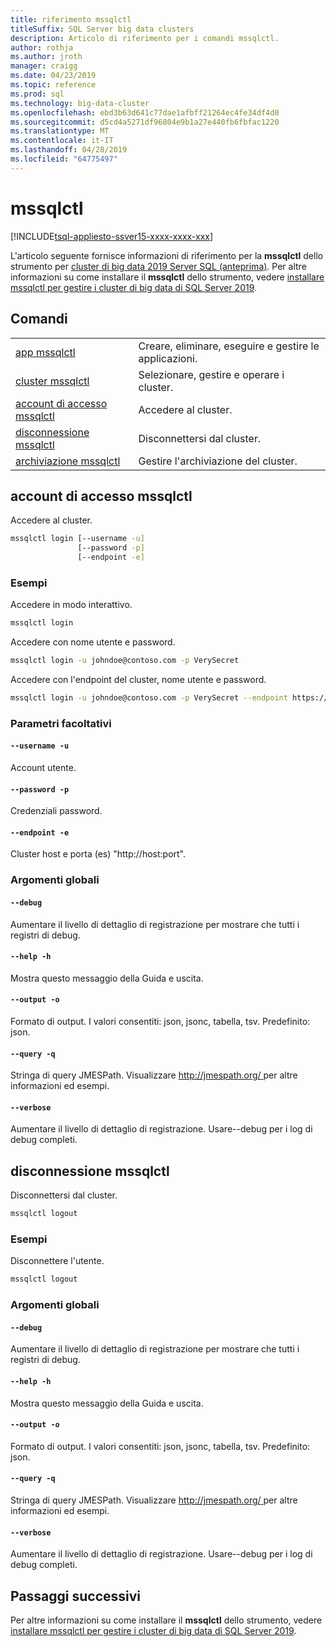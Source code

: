```yaml
---
title: riferimento mssqlctl
titleSuffix: SQL Server big data clusters
description: Articolo di riferimento per i comandi mssqlctl.
author: rothja
ms.author: jroth
manager: craigg
ms.date: 04/23/2019
ms.topic: reference
ms.prod: sql
ms.technology: big-data-cluster
ms.openlocfilehash: ebd3b63d641c77dae1afbff21264ec4fe34df4d0
ms.sourcegitcommit: d5cd4a5271df96804e9b1a27e440fb6fbfac1220
ms.translationtype: MT
ms.contentlocale: it-IT
ms.lasthandoff: 04/28/2019
ms.locfileid: "64775497"
---
```

# <a name="mssqlctl"></a>mssqlctl

[!INCLUDE[tsql-appliesto-ssver15-xxxx-xxxx-xxx](../includes/tsql-appliesto-ssver15-xxxx-xxxx-xxx.md)]

L'articolo seguente fornisce informazioni di riferimento per la **mssqlctl** dello strumento per [cluster di big data 2019 Server SQL (anteprima)](big-data-cluster-overview.md). Per altre informazioni su come installare il **mssqlctl** dello strumento, vedere [installare mssqlctl per gestire i cluster di big data di SQL Server 2019](deploy-install-mssqlctl.md).

## <a name="commands"></a>Comandi
|     |     |
| --- | --- |
|[app mssqlctl](reference-mssqlctl-app.md) | Creare, eliminare, eseguire e gestire le applicazioni. |
|[cluster mssqlctl](reference-mssqlctl-cluster.md) | Selezionare, gestire e operare i cluster. |
[account di accesso mssqlctl](#mssqlctl-login) | Accedere al cluster.
[disconnessione mssqlctl](#mssqlctl-logout) | Disconnettersi dal cluster.
|[archiviazione mssqlctl](reference-mssqlctl-storage.md) | Gestire l'archiviazione del cluster. |
## <a name="mssqlctl-login"></a>account di accesso mssqlctl
Accedere al cluster.
```bash
mssqlctl login [--username -u] 
               [--password -p]  
               [--endpoint -e]
```
### <a name="examples"></a>Esempi
Accedere in modo interattivo.
```bash
mssqlctl login
```
Accedere con nome utente e password.
```bash
mssqlctl login -u johndoe@contoso.com -p VerySecret
```
Accedere con l'endpoint del cluster, nome utente e password.
```bash
mssqlctl login -u johndoe@contoso.com -p VerySecret --endpoint https://host.com:12800
```
### <a name="optional-parameters"></a>Parametri facoltativi
#### `--username -u`
Account utente.
#### `--password -p`
Credenziali password.
#### `--endpoint -e`
Cluster host e porta (es) "http://host:port".
### <a name="global-arguments"></a>Argomenti globali
#### `--debug`
Aumentare il livello di dettaglio di registrazione per mostrare che tutti i registri di debug.
#### `--help -h`
Mostra questo messaggio della Guida e uscita.
#### `--output -o`
Formato di output.  I valori consentiti: json, jsonc, tabella, tsv.  Predefinito: json.
#### `--query -q`
Stringa di query JMESPath. Visualizzare [ http://jmespath.org/ ](http://jmespath.org/]) per altre informazioni ed esempi.
#### `--verbose`
Aumentare il livello di dettaglio di registrazione. Usare--debug per i log di debug completi.
## <a name="mssqlctl-logout"></a>disconnessione mssqlctl
Disconnettersi dal cluster.
```bash
mssqlctl logout 
```
### <a name="examples"></a>Esempi
Disconnettere l'utente.
```bash
mssqlctl logout
```
### <a name="global-arguments"></a>Argomenti globali
#### `--debug`
Aumentare il livello di dettaglio di registrazione per mostrare che tutti i registri di debug.
#### `--help -h`
Mostra questo messaggio della Guida e uscita.
#### `--output -o`
Formato di output.  I valori consentiti: json, jsonc, tabella, tsv.  Predefinito: json.
#### `--query -q`
Stringa di query JMESPath. Visualizzare [ http://jmespath.org/ ](http://jmespath.org/]) per altre informazioni ed esempi.
#### `--verbose`
Aumentare il livello di dettaglio di registrazione. Usare--debug per i log di debug completi.

## <a name="next-steps"></a>Passaggi successivi

Per altre informazioni su come installare il **mssqlctl** dello strumento, vedere [installare mssqlctl per gestire i cluster di big data di SQL Server 2019](deploy-install-mssqlctl.md).